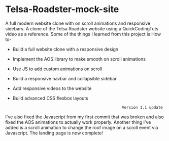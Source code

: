 # Telsa-Roadster-mock-site
A full modern website clone with on scroll animations and responsive sidebars.
A clone of the Telsa Roadster website using a QuickCodingTuts video as a reference. Some of the things I learned from this project is How to-
- Build a full website clone with a responsive design
- Implement the AOS library to make smooth on scroll animations
- Use JS to add custom animations on scroll
- Build a responsive navbar and collapsible sidebar
- Add responsive videos to the website
- Build advanced CSS flexbox layouts

                                                      Version 1.1 update

I've also fixed the Javascript from my first commit that was broken and also fixed the AOS animations to actually work properly. 
Another thing I've added is a scroll animation to change the roof image on a scroll event via Javascript. 
The landing page is now complete!
